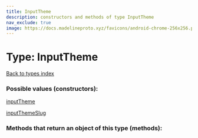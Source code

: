 ```yaml
---
title: InputTheme
description: constructors and methods of type InputTheme
nav_exclude: true
image: https://docs.madelineproto.xyz/favicons/android-chrome-256x256.png
---
```

# Type: InputTheme
[Back to types index](index.html)



### Possible values (constructors):

[inputTheme](/API_docs/constructors/inputTheme.html)  

[inputThemeSlug](/API_docs/constructors/inputThemeSlug.html)  



### Methods that return an object of this type (methods):




